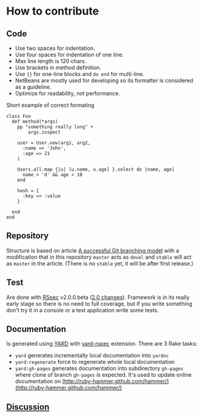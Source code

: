 # How to contribute

## Code

* Use two spaces for indentation.
* Use four spaces for indentation of one line.
* Max line length is 120 chars.
* Use brackets in method definition.
* Use `{}` for one-line blocks and `do end` for multi-line.
* NetBeans are mostly used for developing so its formatter is considered as a guideline.
* Optimize for readability, not performance.

Short example of correct formating

    class Foo
      def method(*args)
        pp "something really long" +
            args.inspect

        user = User.new(arg1, arg2,
          :name => 'John',
          :age => 21
        )

        Users.all.map {|u| [u.name, u.age] }.select do |name, age|
          name > 'd' && age > 10
        end

        hash = {
          :key => :value
        }

      end
    end

## Repository

Structure is based on article [A successful Git branching model](ttp://nvie.com/git-model) with a modification that
in this repository `master` acts as `devel` and `stable` will act as `master` in the article.
(There is no `stable` yet, it will be after first release.)

## Test

Are done with [RSpec](http://rspec.info/) v2.0.0.beta 
([2.0 changes](http://github.com/rspec/rspec-core/blob/master/Upgrade.markdown)).
Framework is in its really early stage so there is no need to full coverage,
but if you write something don't try it in a console or a test application write some tests.

## Documentation

Is generated using [YARD](http://yardoc.org/) with [yard-rspec](http://rubygems.org/gems/yard-rspec) extension.
There are 3 Rake tasks:

* `yard` generates incrementally local documentation into `yardoc`
* `yard:regenerate` force to regenerate whole local documentation
* `yard:gh-pages` generates documentation into subdirectory `gh-pages` where clone of branch `gh-pages` is expected.
  It's used to update online documentation on
  [http://ruby-hammer.github.com/hammer/](http://ruby-hammer.github.com/hammer/)

## [Discussion](https://wave.google.com/wave/waveref/googlewave.com/w+7z-HD1_8D)

<div id="waveframe" style="width:100%; height:700px;"></div>
<script src="http://www.google.com/jsapi"></script>
<script type="text/javascript">
google.load("wave", "1");
google.setOnLoadCallback(function() { 
new google.wave.WavePanel({ target: document.getElementById("waveframe") }).loadWave("googlewave.com!w+7z-HD1_8D");});
</script>